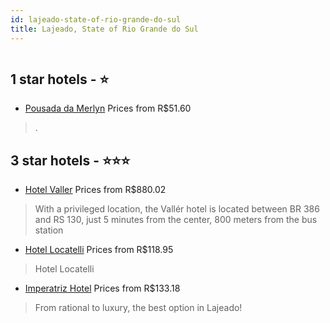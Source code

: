 ```yaml
---
id: lajeado-state-of-rio-grande-do-sul
title: Lajeado, State of Rio Grande do Sul
---
```


<center><img src="https://static.hotelurbano.com/reservas/prod0/8/8787/59f86c76a0b12_pousada-da-merlyn.PNG" alt="" /></center>


##  1 star hotels - ⭐️

-    [Pousada da Merlyn](https://us.hurb.com/hotels/lajeado/pousada-da-merlyn-8787?cmp=18055) Prices from R$51.60
   > .

##  3 star hotels - ⭐️⭐️⭐️

-    [Hotel Valler](https://us.hurb.com/hotels/lajeado/hotel-valler-6122?cmp=18055) Prices from R$880.02
   > With a privileged location, the Vallér hotel is located between BR 386 and RS 130, just 5 minutes from the center, 800 meters from the bus station
-    [Hotel Locatelli](https://us.hurb.com/hotels/lajeado/hotel-locatelli-17532?cmp=18055) Prices from R$118.95
   > Hotel Locatelli
-    [Imperatriz Hotel](https://us.hurb.com/hotels/lajeado/imperatriz-hotel-16960?cmp=18055) Prices from R$133.18
   > From rational to luxury, the best option in Lajeado!
